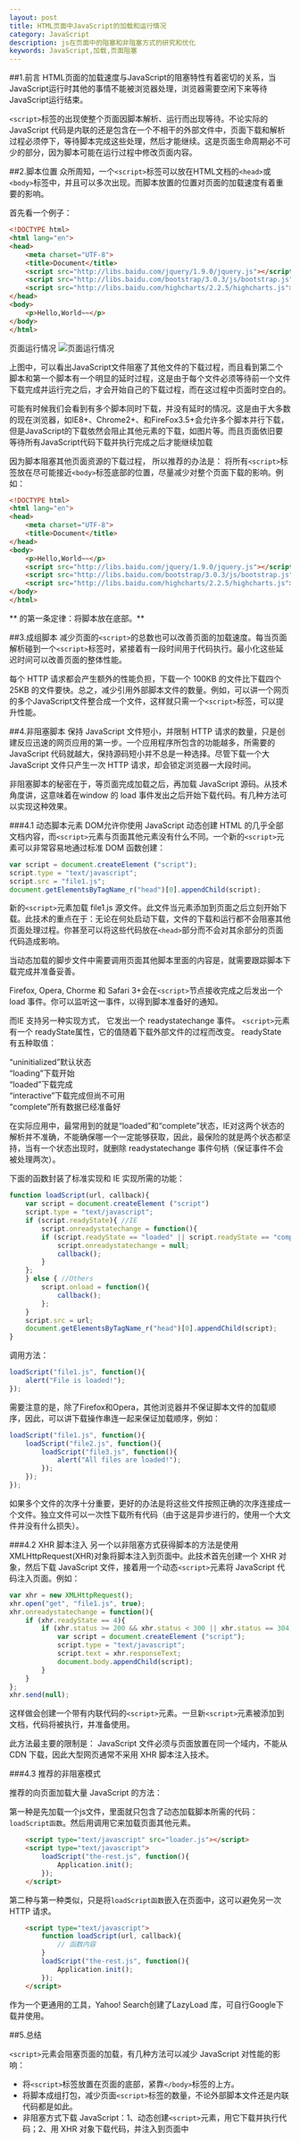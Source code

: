 ```yaml
---
layout: post
title: HTML页面中JavaScript的加载和运行情况
category: JavaScript
description: js在页面中的阻塞和非阻塞方式的研究和优化
keywords: JavaScript,加载,页面阻塞
---
```


##1.前言
HTML页面的加载速度与JavaScript的阻塞特性有着密切的关系，当JavaScript运行时其他的事情不能被浏览器处理，浏览器需要空闲下来等待JavaScript运行结束。

`<script>`标签的出现使整个页面因脚本解析、运行而出现等待。不论实际的JavaScript 代码是内联的还是包含在一个不相干的外部文件中，页面下载和解析过程必须停下，等待脚本完成这些处理，然后才能继续。这是页面生命周期必不可少的部分，因为脚本可能在运行过程中修改页面内容。

##2.脚本位置
众所周知，一个`<script>`标签可以放在HTML文档的`<head>`或`<body>`标签中，并且可以多次出现。而脚本放置的位置对页面的加载速度有着重要的影响。

首先看一个例子：

```HTML
<!DOCTYPE html>
<html lang="en">
<head>
    <meta charset="UTF-8">
    <title>Document</title>
    <script src="http://libs.baidu.com/jquery/1.9.0/jquery.js"></script>
    <script src="http://libs.baidu.com/bootstrap/3.0.3/js/bootstrap.js"></script>
    <script src="http://libs.baidu.com/highcharts/2.2.5/highcharts.js"></script>
</head>
<body>
    <p>Hello,World~~</p>
</body>
</html>
```
页面运行情况
![页面运行情况][1]

上图中，可以看出JavaScript文件阻塞了其他文件的下载过程，而且看到第二个脚本和第一个脚本有一个明显的延时过程，这是由于每个文件必须等待前一个文件下载完成并运行完之后，才会开始自己的下载过程，而在这过程中页面时空白的。

可能有时候我们会看到有多个脚本同时下载，并没有延时的情况。这是由于大多数的现在浏览器，如IE8+、Chrome2+、和FireFox3.5+会允许多个脚本并行下载，但是JavaScript的下载依然会阻止其他元素的下载，如图片等。而且页面依旧要等待所有JavaScript代码下载并执行完成之后才能继续加载

因为脚本阻塞其他页面资源的下载过程， 所以推荐的办法是： 将所有`<script>`标签放在尽可能接近`<body>`标签底部的位置，尽量减少对整个页面下载的影响。例如：

```HTML
<!DOCTYPE html>
<html lang="en">
<head>
    <meta charset="UTF-8">
    <title>Document</title>
</head>
<body>
    <p>Hello,World~~</p>
    <script src="http://libs.baidu.com/jquery/1.9.0/jquery.js"></script>
    <script src="http://libs.baidu.com/bootstrap/3.0.3/js/bootstrap.js"></script>
    <script src="http://libs.baidu.com/highcharts/2.2.5/highcharts.js"></script>
</body>
</html>
```

** 的第一条定律：将脚本放在底部。**

##3.成组脚本
减少页面的`<script>`的总数也可以改善页面的加载速度。每当页面解析碰到一个`<script>`标签时，紧接着有一段时间用于代码执行。最小化这些延迟时间可以改善页面的整体性能。

每个 HTTP 请求都会产生额外的性能负担，下载一个 100KB 的文件比下载四个 25KB 的文件要快。总之，减少引用外部脚本文件的数量。例如，可以讲一个网页的多个JavaScript文件整合成一个文件，这样就只需一个`<script>`标签，可以提升性能。

##4.非阻塞脚本
保持 JavaScript 文件短小，并限制 HTTP 请求的数量，只是创建反应迅速的网页应用的第一步。一个应用程序所包含的功能越多，所需要的 JavaScript 代码就越大，保持源码短小并不总是一种选择。尽管下载一个大 JavaScript 文件只产生一次 HTTP 请求，却会锁定浏览器一大段时间。

非阻塞脚本的秘密在于，等页面完成加载之后，再加载 JavaScript 源码。从技术角度讲，这意味着在window 的 load 事件发出之后开始下载代码。有几种方法可以实现这种效果。

###4.1 动态脚本元素
DOM允许你使用 JavaScript 动态创建 HTML 的几乎全部文档内容，而`<script>`元素与页面其他元素没有什么不同。一个新的`<script>`元素可以非常容易地通过标准 DOM 函数创建：

```JavaScript
var script = document.createElement ("script");
script.type = "text/javascript";
script.src = "file1.js";
document.getElementsByTagName_r("head")[0].appendChild(script);
```
新的`<script>`元素加载 file1.js 源文件。此文件当元素添加到页面之后立刻开始下载。此技术的重点在于：无论在何处启动下载，文件的下载和运行都不会阻塞其他页面处理过程。你甚至可以将这些代码放在`<head>`部分而不会对其余部分的页面代码造成影响。

当动态加载的脚步文件中需要调用页面其他脚本里面的内容是，就需要跟踪脚本下载完成并准备妥善。

Firefox, Opera, Chorme 和 Safari 3+会在`<script>`节点接收完成之后发出一个 load 事件。你可以监听这一事件，以得到脚本准备好的通知。

而IE 支持另一种实现方式， 它发出一个 readystatechange 事件。 `<script>`元素有一个 readyState属性，它的值随着下载外部文件的过程而改变。 readyState 有五种取值：

“uninitialized”默认状态  
“loading”下载开始  
“loaded”下载完成  
“interactive”下载完成但尚不可用  
“complete”所有数据已经准备好  

在实际应用中，最常用到的就是“loaded”和“complete”状态，IE对这两个状态的解析并不准确，不能确保哪一个一定能够获取，因此，最保险的就是两个状态都坚持，当有一个状态出现时，就删除 readystatechange 事件句柄（保证事件不会被处理两次）。

下面的函数封装了标准实现和 IE 实现所需的功能：

```JavaScript
function loadScript(url, callback){
    var script = document.createElement ("script")
    script.type = "text/javascript";
    if (script.readyState){ //IE
        script.onreadystatechange = function(){
        if (script.readyState == "loaded" || script.readyState == "complete"){
            script.onreadystatechange = null;
            callback();
        }
    };
    } else { //Others
        script.onload = function(){
            callback();
        };
    }
    script.src = url;
    document.getElementsByTagName_r("head")[0].appendChild(script);
}
```

调用方法：

```JavaScript
loadScript("file1.js", function(){
    alert("File is loaded!");
});
```

需要注意的是，除了Firefox和Opera，其他浏览器并不保证脚本文件的加载顺序，因此，可以讲下载操作串连一起来保证加载顺序，例如：

```JavaScript
loadScript("file1.js", function(){
    loadScript("file2.js", function(){
        loadScript("file3.js", function(){
            alert("All files are loaded!");
        });
    });
});
```

如果多个文件的次序十分重要，更好的办法是将这些文件按照正确的次序连接成一个文件。独立文件可以一次性下载所有代码（由于这是异步进行的，使用一个大文件并没有什么损失）。

###4.2 XHR 脚本注入
另一个以非阻塞方式获得脚本的方法是使用 XMLHttpRequest(XHR)对象将脚本注入到页面中。此技术首先创建一个 XHR 对象，然后下载 JavaScript 文件，接着用一个动态`<script>`元素将 JavaScript 代码注入页面。例如：

```JavaScript
var xhr = new XMLHttpRequest();
xhr.open("get", "file1.js", true);
xhr.onreadystatechange = function(){
    if (xhr.readyState == 4){
        if (xhr.status >= 200 && xhr.status < 300 || xhr.status == 304){
            var script = document.createElement ("script");
            script.type = "text/javascript";
            script.text = xhr.responseText;
            document.body.appendChild(script);
        }
    }
};
xhr.send(null);
```
这样做会创建一个带有内联代码的`<script>`元素。一旦新`<script>`元素被添加到文档，代码将被执行，并准备使用。

此方法最主要的限制是： JavaScript 文件必须与页面放置在同一个域内，不能从 CDN 下载，因此大型网页通常不采用 XHR 脚本注入技术。

###4.3 推荐的非阻塞模式

推荐的向页面加载大量 JavaScript 的方法：

第一种是先加载一个js文件，里面就只包含了动态加载脚本所需的代码：`loadScript函数`。然后用调用它来加载页面其他元素。

```HTML
    <script type="text/javascript" src="loader.js"></script>
    <script type="text/javascript">
        loadScript("the-rest.js", function(){
            Application.init();
        });
    </script>
```

第二种与第一种类似，只是将`loadScript函数`嵌入在页面中，这可以避免另一次 HTTP 请求。

```HTML
    <script type="text/javascript">
        function loadScript(url, callback){
            // 函数内容
        }
        loadScript("the-rest.js", function(){
            Application.init();
        });
    </script>
```

作为一个更通用的工具，Yahoo! Search创建了LazyLoad 库，可自行Google下载并使用。

##5.总结

`<script>`元素会阻塞页面的加载，有几种方法可以减少 JavaScript 对性能的影响：

- 将`<script>`标签放置在页面的底部，紧靠`</body>`标签的上方。
- 将脚本成组打包，减少页面`<script>`标签的数量，不论外部脚本文件还是内联代码都是如此。
- 非阻塞方式下载 JavaScript：1、动态创建`<script>`元素，用它下载并执行代码；2、用 XHR 对象下载代码，并注入到页面中

[1]: /images/20150115191022.png "页面运行情况"
